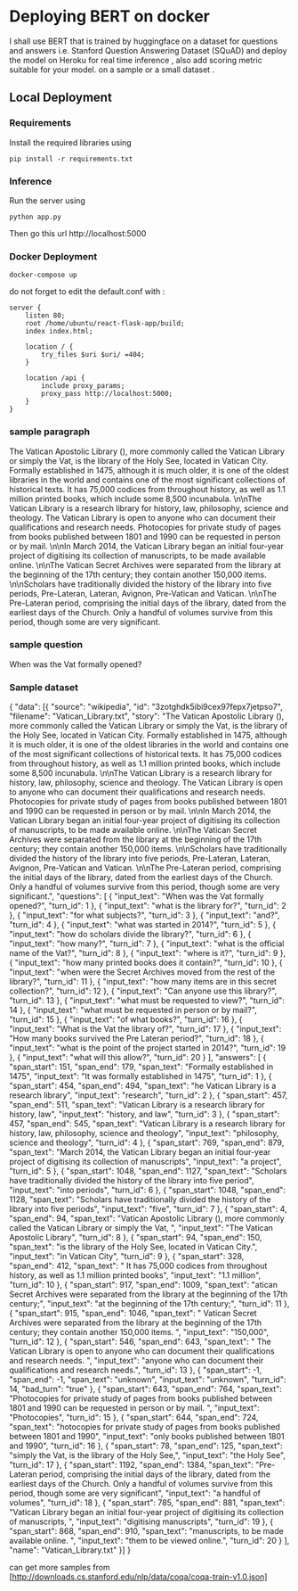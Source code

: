 # Deploying BERT on docker
I shall use BERT that is trained by huggingface on a dataset for questions and answers i.e. Stanford Question Answering Dataset (SQuAD) and deploy the  model on Heroku for real time inference , also add scoring metric suitable for your model. on a
sample or a small dataset .

## Local Deployment
### Requirements

Install the required libraries using

`pip install -r requirements.txt`

### Inference
Run the server using

`python app.py`

Then go this url
http://localhost:5000


### Docker Deployment

`docker-compose up`

do not forget to edit the default.conf with : 

```
server {
    listen 80;
    root /home/ubuntu/react-flask-app/build;
    index index.html;

    location / {
        try_files $uri $uri/ =404;
    }

    location /api {
        include proxy_params;
        proxy_pass http://localhost:5000;
    }
}

```

### sample paragraph 
The Vatican Apostolic Library (), more commonly called the Vatican Library or simply the Vat, is the library of the Holy See, located in Vatican City. Formally established in 1475, although it is much older, it is one of the oldest libraries in the world and contains one of the most significant collections of historical texts. It has 75,000 codices from throughout history, as well as 1.1 million printed books, which include some 8,500 incunabula. \n\nThe Vatican Library is a research library for history, law, philosophy, science and theology. The Vatican Library is open to anyone who can document their qualifications and research needs. Photocopies for private study of pages from books published between 1801 and 1990 can be requested in person or by mail. \n\nIn March 2014, the Vatican Library began an initial four-year project of digitising its collection of manuscripts, to be made available online. \n\nThe Vatican Secret Archives were separated from the library at the beginning of the 17th century; they contain another 150,000 items. \n\nScholars have traditionally divided the history of the library into five periods, Pre-Lateran, Lateran, Avignon, Pre-Vatican and Vatican. \n\nThe Pre-Lateran period, comprising the initial days of the library, dated from the earliest days of the Church. Only a handful of volumes survive from this period, though some are very significant.

### sample question
When was the Vat formally opened?
### Sample dataset

{
 "data": [{
     "source": "wikipedia",
            "id": "3zotghdk5ibi9cex97fepx7jetpso7",
            "filename": "Vatican_Library.txt",
            "story": "The Vatican Apostolic Library (), more commonly called the Vatican Library or simply the Vat, is the library of the Holy See, located in Vatican City. Formally established in 1475, although it is much older, it is one of the oldest libraries in the world and contains one of the most significant collections of historical texts. It has 75,000 codices from throughout history, as well as 1.1 million printed books, which include some 8,500 incunabula. \n\nThe Vatican Library is a research library for history, law, philosophy, science and theology. The Vatican Library is open to anyone who can document their qualifications and research needs. Photocopies for private study of pages from books published between 1801 and 1990 can be requested in person or by mail. \n\nIn March 2014, the Vatican Library began an initial four-year project of digitising its collection of manuscripts, to be made available online. \n\nThe Vatican Secret Archives were separated from the library at the beginning of the 17th century; they contain another 150,000 items. \n\nScholars have traditionally divided the history of the library into five periods, Pre-Lateran, Lateran, Avignon, Pre-Vatican and Vatican. \n\nThe Pre-Lateran period, comprising the initial days of the library, dated from the earliest days of the Church. Only a handful of volumes survive from this period, though some are very significant.",
            "questions": [
                {
                    "input_text": "When was the Vat formally opened?",
                    "turn_id": 1
                },
                {
                    "input_text": "what is the library for?",
                    "turn_id": 2
                },
                {
                    "input_text": "for what subjects?",
                    "turn_id": 3
                },
                {
                    "input_text": "and?",
                    "turn_id": 4
                },
                {
                    "input_text": "what was started in 2014?",
                    "turn_id": 5
                },
                {
                    "input_text": "how do scholars divide the library?",
                    "turn_id": 6
                },
                {
                    "input_text": "how many?",
                    "turn_id": 7
                },
                {
                    "input_text": "what is the official name of the Vat?",
                    "turn_id": 8
                },
                {
                    "input_text": "where is it?",
                    "turn_id": 9
                },
                {
                    "input_text": "how many printed books does it contain?",
                    "turn_id": 10
                },
                {
                    "input_text": "when were the Secret Archives moved from the rest of the library?",
                    "turn_id": 11
                },
                {
                    "input_text": "how many items are in this secret collection?",
                    "turn_id": 12
                },
                {
                    "input_text": "Can anyone use this library?",
                    "turn_id": 13
                },
                {
                    "input_text": "what must be requested to view?",
                    "turn_id": 14
                },
                {
                    "input_text": "what must be requested in person or by mail?",
                    "turn_id": 15
                },
                {
                    "input_text": "of what books?",
                    "turn_id": 16
                },
                {
                    "input_text": "What is the Vat the library of?",
                    "turn_id": 17
                },
                {
                    "input_text": "How many books survived the Pre Lateran period?",
                    "turn_id": 18
                },
                {
                    "input_text": "what is the point of the project started in 2014?",
                    "turn_id": 19
                },
                {
                    "input_text": "what will this allow?",
                    "turn_id": 20
                }
            ],
            "answers": [
                {
                    "span_start": 151,
                    "span_end": 179,
                    "span_text": "Formally established in 1475",
                    "input_text": "It was formally established in 1475",
                    "turn_id": 1
                },
                {
                    "span_start": 454,
                    "span_end": 494,
                    "span_text": "he Vatican Library is a research library",
                    "input_text": "research",
                    "turn_id": 2
                },
                {
                    "span_start": 457,
                    "span_end": 511,
                    "span_text": "Vatican Library is a research library for history, law",
                    "input_text": "history, and law",
                    "turn_id": 3
                },
                {
                    "span_start": 457,
                    "span_end": 545,
                    "span_text": "Vatican Library is a research library for history, law, philosophy, science and theology",
                    "input_text": "philosophy, science and theology",
                    "turn_id": 4
                },
                {
                    "span_start": 769,
                    "span_end": 879,
                    "span_text": "March 2014, the Vatican Library began an initial four-year project of digitising its collection of manuscripts",
                    "input_text": "a  project",
                    "turn_id": 5
                },
                {
                    "span_start": 1048,
                    "span_end": 1127,
                    "span_text": "Scholars have traditionally divided the history of the library into five period",
                    "input_text": "into periods",
                    "turn_id": 6
                },
                {
                    "span_start": 1048,
                    "span_end": 1128,
                    "span_text": "Scholars have traditionally divided the history of the library into five periods",
                    "input_text": "five",
                    "turn_id": 7
                },
                {
                    "span_start": 4,
                    "span_end": 94,
                    "span_text": "Vatican Apostolic Library (), more commonly called the Vatican Library or simply the Vat, ",
                    "input_text": "The Vatican Apostolic Library",
                    "turn_id": 8
                },
                {
                    "span_start": 94,
                    "span_end": 150,
                    "span_text": "is the library of the Holy See, located in Vatican City.",
                    "input_text": "in Vatican City",
                    "turn_id": 9
                },
                {
                    "span_start": 328,
                    "span_end": 412,
                    "span_text": " It has 75,000 codices from throughout history, as well as 1.1 million printed books",
                    "input_text": "1.1 million",
                    "turn_id": 10
                },
                {
                    "span_start": 917,
                    "span_end": 1009,
                    "span_text": "atican Secret Archives were separated from the library at the beginning of the 17th century;",
                    "input_text": "at the beginning of the 17th century;",
                    "turn_id": 11
                },
                {
                    "span_start": 915,
                    "span_end": 1046,
                    "span_text": " Vatican Secret Archives were separated from the library at the beginning of the 17th century; they contain another 150,000 items. ",
                    "input_text": "150,000",
                    "turn_id": 12
                },
                {
                    "span_start": 546,
                    "span_end": 643,
                    "span_text": " The Vatican Library is open to anyone who can document their qualifications and research needs. ",
                    "input_text": "anyone who can document their qualifications and research needs.",
                    "turn_id": 13
                },
                {
                    "span_start": -1,
                    "span_end": -1,
                    "span_text": "unknown",
                    "input_text": "unknown",
                    "turn_id": 14,
                    "bad_turn": "true"
                },
                {
                    "span_start": 643,
                    "span_end": 764,
                    "span_text": "Photocopies for private study of pages from books published between 1801 and 1990 can be requested in person or by mail. ",
                    "input_text": "Photocopies",
                    "turn_id": 15
                },
                {
                    "span_start": 644,
                    "span_end": 724,
                    "span_text": "hotocopies for private study of pages from books published between 1801 and 1990",
                    "input_text": "only books published between 1801 and 1990",
                    "turn_id": 16
                },
                {
                    "span_start": 78,
                    "span_end": 125,
                    "span_text": "simply the Vat, is the library of the Holy See,",
                    "input_text": "the Holy See",
                    "turn_id": 17
                },
                {
                    "span_start": 1192,
                    "span_end": 1384,
                    "span_text": "Pre-Lateran period, comprising the initial days of the library, dated from the earliest days of the Church. Only a handful of volumes survive from this period, though some are very significant",
                    "input_text": "a handful of volumes",
                    "turn_id": 18
                },
                {
                    "span_start": 785,
                    "span_end": 881,
                    "span_text": "Vatican Library began an initial four-year project of digitising its collection of manuscripts, ",
                    "input_text": "digitising manuscripts",
                    "turn_id": 19
                },
                {
                    "span_start": 868,
                    "span_end": 910,
                    "span_text": "manuscripts, to be made available online. ",
                    "input_text": "them to be viewed online.",
                    "turn_id": 20
                }
            ],
            "name": "Vatican_Library.txt"
 }]
}


can get more samples from [http://downloads.cs.stanford.edu/nlp/data/coqa/coqa-train-v1.0.json]
